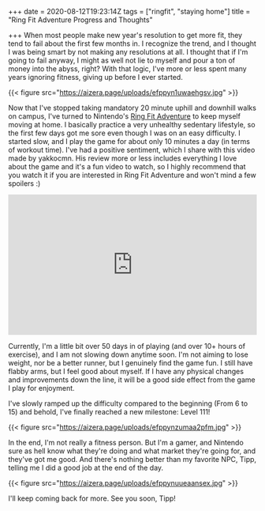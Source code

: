 +++
date = 2020-08-12T19:23:14Z
tags = ["ringfit", "staying home"]
title = "Ring Fit Adventure Progress and Thoughts"

+++
When most people make new year's resolution to get more fit, they tend to fail about the first few months in. I recognize the trend, and I thought I was being smart by not making any resolutions at all. I thought that if I'm going to fail anyway, I might as well not lie to myself and pour a ton of money into the abyss, right? With that logic, I've more or less spent many years ignoring fitness, giving up before I ever started.

{{< figure src="https://aizera.page/uploads/efppyn1uwaehgsv.jpg" >}}

Now that I've stopped taking mandatory 20 minute uphill and downhill walks on campus, I've turned to Nintendo's [Ring Fit Adventure](https://ringfitadventure.nintendo.com/) to keep myself moving at home. I basically practice a very unhealthy sedentary lifestyle, so the first few days got me sore even though I was on an easy difficulty. I started slow, and I play the game for about only 10 minutes a day (in terms of workout time). I've had a positive sentiment, which I share with this video made by yakkocmn. His review more or less includes everything I love about the game and it's a fun video to watch, so I highly recommend that you watch it if you are interested in Ring Fit Adventure and won't mind a few spoilers :)

<style>.embed-container { position: relative; padding-bottom: 56.25%; height: 0; overflow: hidden; max-width: 100%; } .embed-container iframe, .embed-container object, .embed-container embed { position: absolute; top: 0; left: 0; width: 100%; height: 100%; }</style><div class='embed-container'><iframe src='https://www.youtube.com/embed/VsGF-Gmm8Cs' frameborder='0' allowfullscreen></iframe></div>

Currently, I'm a little bit over 50 days in of playing (and over 10+ hours of exercise), and I am not slowing down anytime soon. I'm not aiming to lose weight, nor be a better runner, but I genuinely find the game fun. I still have flabby arms, but I feel good about myself. If I have any physical changes and improvements down the line, it will be a good side effect from the game I play for enjoyment.

I've slowly ramped up the difficulty compared to the beginning (From 6 to 15) and behold, I've finally reached a new milestone: Level 111!

{{< figure src="https://aizera.page/uploads/efppynzumaa2pfm.jpg" >}}

In the end, I'm not really a fitness person. But I'm a gamer, and Nintendo sure as hell know what they're doing and what market they're going for, and they've got me good. And there's nothing better than my favorite NPC, Tipp, telling me I did a good job at the end of the day.

{{< figure src="https://aizera.page/uploads/efppynuueaansex.jpg" >}}

I'll keep coming back for more. See you soon, Tipp!